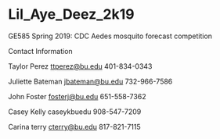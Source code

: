 # Lil_Aye_Deez_2k19
GE585 Spring 2019: CDC Aedes mosquito forecast competition

Contact Information

Taylor Perez
ttperez@bu.edu
401-834-0343


Juliette Bateman
jbateman@bu.edu
732-966-7586

John Foster
fosterj@bu.edu
651-558-7362

Casey Kelly
caseykbuedu
908-547-7209

Carina terry
cterry@bu.edu
817-821-7115

